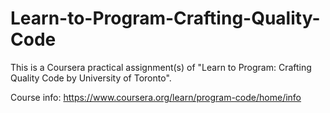 # Learn-to-Program-Crafting-Quality-Code

This is a Coursera practical assignment(s) of "Learn to Program: Crafting Quality Code by University of Toronto".

Course info: https://www.coursera.org/learn/program-code/home/info
